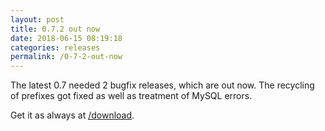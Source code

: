```yaml
---
layout: post
title: 0.7.2 out now
date: 2018-06-15 08:19:18
categories: releases
permalink: /0-7-2-out-now
---
```


The latest 0.7 needed 2 bugfix releases, which are out now. The recycling of prefixes got fixed as well as treatment of MySQL errors.


Get it as always at [/download](/download).


